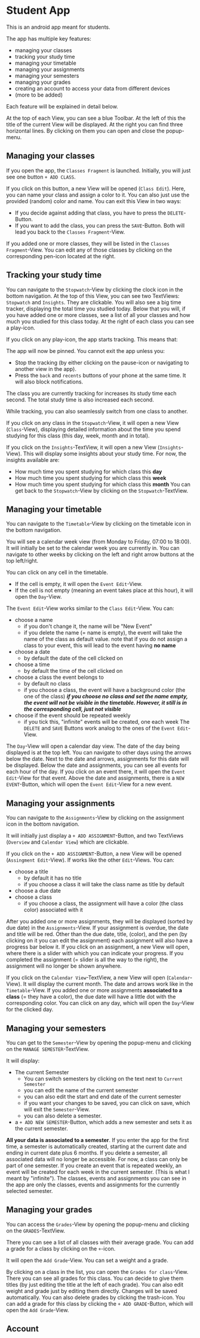 # Student App

This is an android app meant for students.

The app has multiple key features:
* managing your classes
* tracking your study time
* managing your timetable
* managing your assignments
* managing your semesters
* managing your grades
* creating an account to access your data from different devices
* (more to be added)

Each feature will be explained in detail below.

At the top of each View, you can see a blue Toolbar. At the left of this the title of the current View will be displayed. At the right you can find three horizontal lines. By clicking on them you can open and close the popup-menu.

## Managing your classes

If you open the app, the `Classes Fragment` is launched.
Initially, you will just see one button `+ ADD CLASS`.

If you click on this button, a new View will be opened (`Class Edit`).
Here, you can name your class and assign a color to it. You can also just use the provided (random) color and name.
You can exit this View in two ways:
* If you decide against adding that class, you have to press the `DELETE`-Button.
* If you want to add the class, you can press the `SAVE`-Button.
Both will lead you back to the `Classes Fragment`-View.

If you added one or more classes, they will be listed in the `Classes Fragment`-View.
You can edit any of those classes by clicking on the corresponding pen-icon located at the right.

## Tracking your study time

You can navigate to the `Stopwatch`-View by clicking the clock icon in the bottom navigation.
At the top of this View, you can see two TextViews: `Stopwatch` and `Insights`. They are clickable.
You will also see a big time tracker, displaying the total time you studied today.
Below that you will, if you have added one or more classes, see a list of all your classes and how much you studied for this class today.
At the right of each class you can see a play-icon. 

If you click on any play-icon, the app starts tracking. This means that:

The app will now be pinned. You cannot exit the app unless you:
* Stop the tracking (by either clicking on the pause-icon or navigating to another view in the app).
* Press the `back` and `recents` buttons of your phone at the same time.
It will also block notifications.

The class you are currently tracking for increases its study time each second. The total study time is also increased each second.

While tracking, you can also seamlessly switch from one class to another.

If you click on any class in the `Stopwatch`-View, it will open a new View (`Class`-View), displaying detailed information about the time you spend studying for this class (this day, week, month and in total).

If you click on the `Insights`-TextView, it will open a new View (`Insights`-View). This will display some insights about your study time. 
For now, the insights available are:
* How much time you spent studying for which class this **day**
* How much time you spent studying for which class this **week**
* How much time you spent studying for which class this **month**
You can get back to the `Stopwatch`-View by clicking on the `Stopwatch`-TextView.

## Managing your timetable

You can navigate to the `Timetable`-View by clicking on the timetable icon in the bottom navigation.

You will see a calendar week view (from Monday to Friday, 07:00 to 18:00). It will initially be set to the calendar week you are currently in.
You can navigate to other weeks by clicking on the left and right arrow buttons at the top left/right.

You can click on any cell in the timetable. 
* If the cell is empty, it will open the `Event Edit`-View.
* If the cell is not empty (meaning an event takes place at this hour), it will open the `Day`-View.

The `Event Edit`-View works similar to the `Class Edit`-View.
You can:
* choose a name
  * if you don't change it, the name will be "New Event"
  * if you delete the name (= name is empty), the event will take the name of the class as default value. note that if you do not assign a class to your event, this will lead to the event having **no name**
* choose a date
  * by default the date of the cell clicked on
* choose a time
  * by default the time of the cell clicked on
* choose a class the event belongs to
  * by default no class
  * if you choose a class, the event will have a background color (the one of the class)
    ***if you choose no class and set the name empty, the event will not be visible in the timetable. However, it still is in the corresponding cell, just not visible***
* choose if the event should be repeated weekly
  * if you tick this, "infinite" events will be created, one each week
The `DELETE` and `SAVE` Buttons work analog to the ones of the `Event Edit`-View.

The `Day`-View will open a calendar day view. The date of the day being displayed is at the top left.
You can navigate to other days using the arrows below the date.
Next to the date and arrows, assignments for this date will be displayed.
Below the date and assignments, you can see all events for each hour of the day. If you click on an event there, it will open the `Event Edit`-View for that event.
Above the date and assignments, there is a `NEW EVENT`-Button, which will open the `Event Edit`-View for a new event.

## Managing your assignments

You can navigate to the `Assignments`-View by clicking on the assignment icon in the bottom navigation.

It will initially just display a `+ ADD ASSIGNMENT`-Button, and two TextViews (`Overview` and `Calendar View`) which are clickable.

If you click on the `+ ADD ASSIGNMENT`-Button, a new View will be opened (`Assingment Edit`-View).
If works like the other `Edit`-Views. You can:
* choose a title
  * by default it has no title
  * if you choose a class it will take the class name as title by default
* choose a due date
* choose a class
  * if you choose a class, the assignment will have a color (the class color) associated with it

After you added one or more assignments, they will be displayed (sorted by due date) in the `Assignments`-View.
If your assignment is overdue, the date and title will be red.
Other than the due date, title, (color), and the pen (by clicking on it you can edit the assignment) each assignment will also have a progress bar below it.
If you click on an assignment, a new View will open, where there is a slider with which you can indicate your progress.
If you completed the assignment (= slider is all the way to the right), the assignment will no longer be shown anywhere.

If you click on the `Calendar View`-TextView, a new View will open (`Calendar`-View). It will display the current month.
The date and arrows work like in the `Timetable`-View.
If you added one or more assignments **associated to a class** (= they have a color), the due date will have a little dot with the corresponding color.
You can click on any day, which will open the `Day`-View for the clicked day.

## Managing your semesters

You can get to the `Semester`-View by opening the popup-menu and clicking on the `MANAGE SEMESTER`-TextView.

It will display:
* The current Semester
  * You can switch semesters by clicking on the text next to `Current Semester`
  * you can edit the name of the current semester
  * you can also edit the start and end date of the current semester
  * if you want your changes to be saved, you can click on save, which will exit the `Semester`-View.
  * you can also delete a semester.
* a `+ ADD NEW SEMESTER`-Button, which adds a new semester and sets it as the current semester.

**All your data is associated to a semester**. If you enter the app for the first time, a semester is automatically created, starting at the current date and ending in current date plus 6 months.
If you delete a semester, all associated data will no longer be accessible.
For now, a class can only be part of one semester.
If you create an event that is repeated weekly, an event will be created for each week in the current semester. (This is what I meant by "infinite").
The classes, events and assignments you can see in the app are only the classes, events and assignments for the currently selected semester.

## Managing your grades

You can access the `Grades`-View by opening the popup-menu and clicking on the `GRADES`-TextView.

There you can see a list of all classes with their average grade. You can add a grade for a class by clicking on the `+`-icon.

It will open the `Add Grade`-View. You can set a weight and a grade.

By clicking on a class in the list, you can open the `Grades for class`-View. There you can see all grades for this class.
You can decide to give them titles (by just editing the title at the left of each grade). You can also edit weight and grade just by editing them directly. Changes will be saved automatically. You can also delete grades by clicking the trash-icon.
You can add a grade for this class by clicking the `+ ADD GRADE`-Button, which will open the `Add Grade`-View.

## Account
